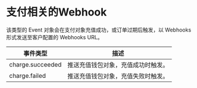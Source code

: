 # 支付相关的Webhook

该类型的 Event 对象会在支付对象充值成功，或订单过期后触发，以 Webhooks 形式发送至客户配置的 Webhooks URL。

| 事件类型         | 描述                               |
| ---------------- | ---------------------------------- |
| charge.succeeded | 推送充值钱包对象，充值成功时触发。 |
| charge.failed    | 推送充值钱包对象，充值失败时触发。 |